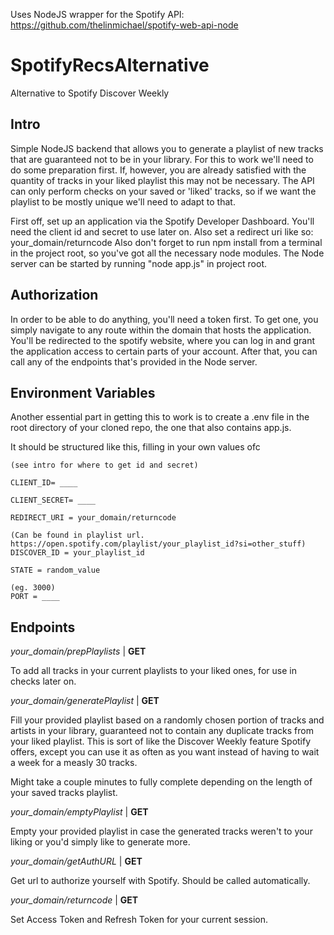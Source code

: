 Uses NodeJS wrapper for the Spotify API: https://github.com/thelinmichael/spotify-web-api-node

# SpotifyRecsAlternative
Alternative to Spotify Discover Weekly

## Intro
Simple NodeJS backend that allows you to generate a playlist of new tracks that are guaranteed not to be in your library.
For this to work we'll need to do some preparation first. If, however, you are already satisfied with the quantity of tracks in your liked playlist this may not be necessary. 
The API can only perform checks on your saved or 'liked' tracks, so if we want the playlist to be mostly unique we'll need to adapt to that. 

First off, set up an application via the Spotify Developer Dashboard. You'll need the client id and secret to use later on. Also set a redirect uri like so: your_domain/returncode
Also don't forget to run npm install from a terminal in the project root, so you've got all the necessary node modules. 
The Node server can be started by running "node app.js" in project root.

## Authorization

In order to be able to do anything, you'll need a token first. To get one, you simply navigate to any route within the domain that hosts the application. You'll be redirected to the spotify website, where you can log in and grant the application access to certain parts of your account.
After that, you can call any of the endpoints that's provided in the Node server. 

## Environment Variables

Another essential part in getting this to work is to create a .env file in the root directory of your cloned repo, the one that also contains app.js.

It should be structured like this, filling in your own values ofc


```
(see intro for where to get id and secret)

CLIENT_ID= ____

CLIENT_SECRET= ____

REDIRECT_URI = your_domain/returncode

(Can be found in playlist url. https://open.spotify.com/playlist/your_playlist_id?si=other_stuff)
DISCOVER_ID = your_playlist_id

STATE = random_value

(eg. 3000)
PORT = ____

```
## Endpoints

*your_domain/prepPlaylists* | **GET**

To add all tracks in your current playlists to your liked ones, for use in checks later on.

*your_domain/generatePlaylist* | **GET**

Fill your provided playlist based on a randomly chosen portion of tracks and artists in your library, guaranteed not to contain any duplicate tracks from your liked playlist. This is sort of like the Discover Weekly feature Spotify offers, except you can use it as often as you want instead of having to wait a week for a measly 30 tracks.

Might take a couple minutes to fully complete depending on the length of your saved tracks playlist.

*your_domain/emptyPlaylist* | **GET**

Empty your provided playlist in case the generated tracks weren't to your liking or you'd simply like to generate more.

*your_domain/getAuthURL* | **GET**

Get url to authorize yourself with Spotify. Should be called automatically.

*your_domain/returncode* | **GET**

Set Access Token and Refresh Token for your current session.
